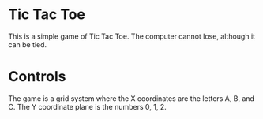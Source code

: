 # Tic Tac Toe

This is a simple game of Tic Tac Toe. The computer cannot lose, although it can be tied. 

# Controls

The game is a grid system where the X coordinates are the letters A, B, and C. The Y coordinate plane is the numbers 0, 1, 2.
